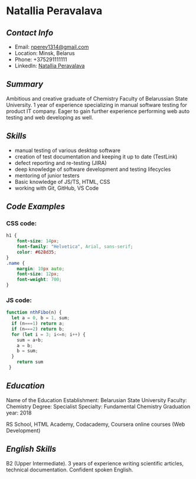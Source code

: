 # **Natallia Peravalava**

## _Contact Info_
* Email: nperev1314@gmail.com
* Location: Minsk, Belarus
* Phone: +375291111111
* LinkedIn: [Natallia Peravalava](https://www.linkedin.com/in/natallia-peravalava-b9a375178/)

## _Summary_
Ambitious and creative graduate of Chemistry Faculty of Belarussian State University. 1 year of experience specializing in manual software testing for product IT company. Eager to gain further experience performing web auto testing and web developing as well.

## _Skills_
* manual testing of various desktop software
* creation of test documentation and keeping it up to date (TestLink)
* defect reporting and re-testing (JIRA)
* deep knowledge of software development and testing lifecycles
* mentoring of junior testers 
* Basic knowledge of JS/TS, HTML, CSS
* working with Git, GitHub, VS Code
## _Code Examples_
### CSS code:
```css
h1 {
    font-size: 14px;
    font-family: "Helvetica", Arial, sans-serif;
    color: #628d35;
}
.name {
    margin: 10px auto;
    font-size: 12px;
    font-weight: 700;
}  
```
### JS code: 
```javascript
function nthFibo(n) {
  let a = 0, b = 1, sum;
  if (n===1) return a;
  if (n===2) return b;
  for (let i = 3; i<=n; i++) {
    sum = a+b;
    a = b;
    b = sum;
  }
    return sum
 }
``` 
## _Education_
Name of the Education Establishment: Belarusian State University
Faculty: Chemistry
Degree: Specialist
Specialty: Fundamental Chemistry
Graduation year: 2018

RS School, HTML Academy, Codacademy, Coursera online courses (Web Development)

## _English Skills_
B2 (Upper Intermediate). 3 years of experience writing scientific articles, technical documentation. Confident spoken English.
